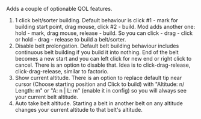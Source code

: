 Adds a couple of optionable QOL features.
1. 1 click belt/sorter building. Default behaviour is click #1 - mark for building start point, drag mouse, click #2 - build. Mod adds another one: hold - mark, drag mouse, release - build. So you can click - drag - click or hold - drag - release to build a belt/sorter.
2. Disable belt prolongation. Default belt building behaviour includes continuous belt building if you build it into nothing. End of the belt becomes a new start and you can left click for new end or right click to cancel. There is an option to disable that. Idea is to click-drag-release, click-drag-release, similar to factorio.
3. Show current altitude. There is an option to replace default tip near cursor (Choose starting position and Click to build) with "Altitude: n/ Length: m" or "A: n | L: m" (enable it in config) so you will always see your current belt altitude.
4. Auto take belt altitude. Starting a belt in another belt on any altitude changes your current altitude to that belt's altitude.
